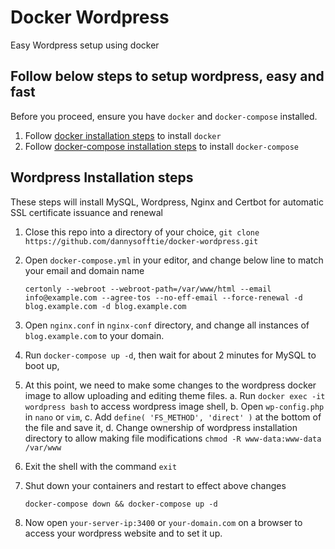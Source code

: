 # Docker Wordpress

Easy Wordpress setup using docker

## Follow below steps to setup wordpress, easy and fast

Before you proceed, ensure you have `docker` and `docker-compose` installed.

1. Follow [docker installation steps](https://docs.docker.com/engine/install/ubuntu/) to install `docker`
2. Follow [docker-compose installation steps](https://docs.docker.com/compose/install/) to install `docker-compose`

## Wordpress Installation steps

These steps will install MySQL, Wordpress, Nginx and Certbot for automatic SSL certificate issuance and renewal

1. Close this repo into a directory of your choice,
   `git clone https://github.com/dannysofftie/docker-wordpress.git`
2. Open `docker-compose.yml` in your editor, and change below line to match your email and domain name

   `certonly --webroot --webroot-path=/var/www/html --email info@example.com --agree-tos --no-eff-email --force-renewal -d blog.example.com -d blog.example.com`

3. Open `nginx.conf` in `nginx-conf` directory, and change all instances of `blog.example.com` to your domain.
4. Run `docker-compose up -d`, then wait for about 2 minutes for MySQL to boot up,
5. At this point, we need to make some changes to the wordpress docker image to allow uploading and editing theme files.
   a. Run `docker exec -it wordpress bash` to access wordpress image shell,
   b. Open `wp-config.php` in `nano` or `vim`,
   c. Add `define( 'FS_METHOD', 'direct' )` at the bottom of the file and save it,
   d. Change ownership of wordpress installation directory to allow making file modifications `chmod -R www-data:www-data /var/www`
6. Exit the shell with the command `exit`
7. Shut down your containers and restart to effect above changes

   `docker-compose down && docker-compose up -d`

8. Now open `your-server-ip:3400` or `your-domain.com` on a browser to access your wordpress website and to set it up.
